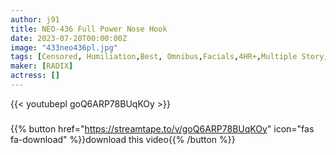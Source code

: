 ```yaml
---
author: j91
title: NEO-436 Full Power Nose Hook
date: 2023-07-20T00:00:00Z
image: "433neo436pl.jpg"
tags: [Censored, Humiliation,Best, Omnibus,Facials,4HR+,Multiple Story,Submissive Woman	]
maker: [RADIX]
actress: []
---
```



{{< youtubepl goQ6ARP78BUqKOy >}}
###

{{% button href="https://streamtape.to/v/goQ6ARP78BUqKOy" icon="fas fa-download" %}}download this video{{% /button %}}
